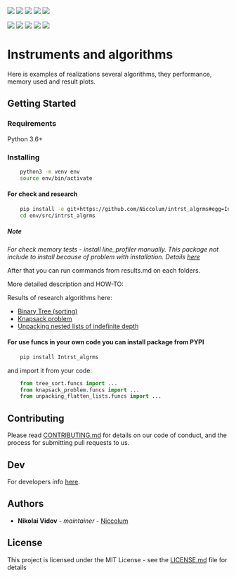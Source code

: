 [![](https://travis-ci.org/Niccolum/intrst_algrms.svg?branch=master)](https://travis-ci.org/Niccolum/intrst_algrms) <!-- travis-ci build status -->
[![](https://codecov.io/gh/Niccolum/intrst_algrms/branch/master/graph/badge.svg)](https://codecov.io/gh/Niccolum/intrst_algrms) <!-- Code Coverage by Codecov -->
[![](https://snyk.io/test/github/Niccolum/intrst_algrms/badge.svg)](https://app.snyk.io/test/github/Niccolum/intrst_algrms/) <!-- Vulnerabilities by SNYK -->
[![](https://api.codacy.com/project/badge/Grade/6157aa23ef6e4886b146b9b16a7a68c8)](https://www.codacy.com/app/My_accounts/intrst_algrms) <!-- Codacy Badge -->
[![](https://readthedocs.org/projects/intrst-algrms/badge/?version=latest)](https://intrst-algrms.readthedocs.io/) <!--Documentation Status -->

[![](https://img.shields.io/pypi/v/Intrst_algrms.svg?colorB=blue)](https://pypi.org/project/Intrst-algrms/) <!-- travis-ci build status -->
[![](https://img.shields.io/pypi/pyversions/Intrst_algrms.svg)](https://github.com/Niccolum/intrst_algrms/blob/master/setup.py#L65) <!-- Package version -->
[![](https://img.shields.io/pypi/l/Intrst_algrms.svg?colorB=blue)](https://github.com/Niccolum/intrst_algrms/blob/master/LICENSE.md) <!-- Licence -->
[![](https://img.shields.io/pypi/status/Intrst_algrms)](https://github.com/Niccolum/intrst_algrms/blob/master/setup.py#L60) <!-- Project status -->
[![](https://img.shields.io/github/last-commit/Niccolum/Intrst_algrms)](https://github.com/Niccolum/intrst_algrms/commits/master) <!-- Last Commit -->
# Instruments and algorithms

Here is examples of realizations several algorithms, they performance, memory used and result plots.

## Getting Started

### Requirements

Python 3.6+

### Installing

```bash
    python3 -m venv env
    source env/bin/activate
```

#### For check and research

```bash
    pip install -e git+https://github.com/Niccolum/intrst_algrms#egg=Intrst_algrms['all']
    cd env/src/intrst_algrms
```

##### Note

*For check memory tests - install line_profiler manually.*
*This package not include to install because of problem with installation. Details [here](https://github.com/rkern/line_profiler#installation)*

After that you can run commands from results.md on each folders.

More detailed description and HOW-TO:

Results of research algorithms here:
*   [Binary Tree (sorting)](https://github.com/Niccolum/intrst_algrms/blob/master/tree_sort/results.md)
*   [Knapsack problem](https://github.com/Niccolum/intrst_algrms/blob/master/knapsack_problem/results.md)
*   [Unpacking nested lists of indefinite depth](https://github.com/Niccolum/intrst_algrms/blob/master/unpacking_flatten_lists/results.md)

#### For use funcs in your own code you can install package from PYPI

```bash
    pip install Intrst_algrms
```

and import it from your code:
```python
    from tree_sort.funcs import ...
    from knapsack_problem.funcs import ...
    from unpacking_flatten_lists.funcs import ...
```

## Contributing

Please read [CONTRIBUTING.md](https://github.com/Niccolum/intrst_algrms/blob/master/CONTRIBUTING.md) for details on our code of conduct, and the process for submitting pull requests to us.

## Dev

For developers info [here](https://github.com/Niccolum/intrst_algrms/blob/master/README-DEV.md).

## Authors

*   **Nikolai Vidov** - *maintainer* - [Niccolum](https://github.com/Niccolum)

## License

This project is licensed under the MIT License - see the [LICENSE.md](https://github.com/Niccolum/intrst_algrms/blob/master/LICENSE.md) file for details
